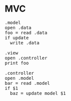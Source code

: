 # MVC
<pre>
.model
open .data
foo = read .data
if update
  write .data

.view
open .controller
print foo

.controller
open .model
bar = read .model
if $1
  baz = update model $1
<pre>
